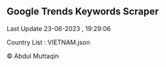 

## Google Trends Keywords Scraper 
 
Last Update 23-06-2023 , 19:29:06

Country List :
VIETNAM.json



© Abdul Muttaqin 
